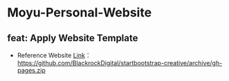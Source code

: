 # Moyu-Personal-Website

## feat: Apply Website Template

* Reference Website [Link](https://github.com/BlackrockDigital/startbootstrap-creative/archive/gh-pages.zip)：https://github.com/BlackrockDigital/startbootstrap-creative/archive/gh-pages.zip